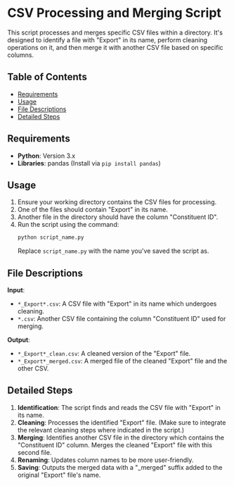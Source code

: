 # CSV Processing and Merging Script

This script processes and merges specific CSV files within a directory. It's designed to identify a file with "Export" in its name, perform cleaning operations on it, and then merge it with another CSV file based on specific columns.

## Table of Contents
- [Requirements](#requirements)
- [Usage](#usage)
- [File Descriptions](#file-descriptions)
- [Detailed Steps](#detailed-steps)

## Requirements
- **Python**: Version 3.x
- **Libraries**: pandas (Install via `pip install pandas`)

## Usage

1. Ensure your working directory contains the CSV files for processing.
2. One of the files should contain "Export" in its name.
3. Another file in the directory should have the column "Constituent ID".
4. Run the script using the command:
    ```bash
    python script_name.py
    ```
    Replace `script_name.py` with the name you've saved the script as.

## File Descriptions

**Input**:
- `*_Export*.csv`: A CSV file with "Export" in its name which undergoes cleaning.
- `*.csv`: Another CSV file containing the column "Constituent ID" used for merging.

**Output**:
- `*_Export*_clean.csv`: A cleaned version of the "Export" file.
- `*_Export*_merged.csv`: A merged file of the cleaned "Export" file and the other CSV.

## Detailed Steps

1. **Identification**: The script finds and reads the CSV file with "Export" in its name.
2. **Cleaning**: Processes the identified "Export" file. (Make sure to integrate the relevant cleaning steps where indicated in the script.)
3. **Merging**: Identifies another CSV file in the directory which contains the "Constituent ID" column. Merges the cleaned "Export" file with this second file.
4. **Renaming**: Updates column names to be more user-friendly.
5. **Saving**: Outputs the merged data with a "_merged" suffix added to the original "Export" file's name.
